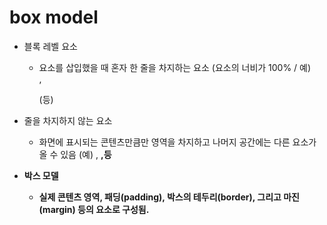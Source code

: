 # box model
- 블록 레벨 요소
    - 요소를 삽입했을 때 혼자 한 줄을 차지하는 요소 (요소의 너비가 100% / 예) <div>, <p> (등)

 - 줄을 차지하지 않는 요소
    - 화면에 표시되는 콘텐츠만큼만 영역을 차지하고 나머지 공간에는 다른 요소가 올 수 있음 (예) <img>, <strong> ,등

- 박스 모델
    - 실제 콘텐츠 영역, 패딩(padding), 박스의 테두리(border), 그리고 마진(margin) 등의 요소로 구성됨.